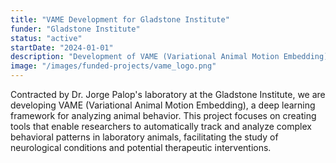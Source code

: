 ```yaml
---
title: "VAME Development for Gladstone Institute"
funder: "Gladstone Institute"
status: "active"
startDate: "2024-01-01"
description: "Development of VAME (Variational Animal Motion Embedding) for behavioral analysis"
image: "/images/funded-projects/vame_logo.png"
---
```


Contracted by Dr. Jorge Palop's laboratory at the Gladstone Institute, we are developing VAME (Variational Animal Motion Embedding), a deep learning framework for analyzing animal behavior. This project focuses on creating tools that enable researchers to automatically track and analyze complex behavioral patterns in laboratory animals, facilitating the study of neurological conditions and potential therapeutic interventions.
